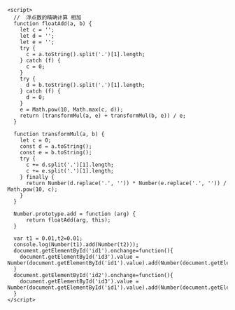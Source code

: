     <script>
      //  浮点数的精确计算 相加
      function floatAdd(a, b) {
        let c = '';
        let d = '';
        let e = '';
        try {
          c = a.toString().split('.')[1].length;
        } catch (f) {
          c = 0;
        }
        try {
          d = b.toString().split('.')[1].length;
        } catch (f) {
          d = 0;
        }
        e = Math.pow(10, Math.max(c, d));
        return (transformMul(a, e) + transformMul(b, e)) / e;
      }
  
      function transformMul(a, b) {
        let c = 0;
        const d = a.toString();
        const e = b.toString();
        try {
          c += d.split('.')[1].length;
          c += e.split('.')[1].length;
        } finally {
          return Number(d.replace('.', '')) * Number(e.replace('.', '')) / Math.pow(10, c);
        }
      }
  
      Number.prototype.add = function (arg) {
          return floatAdd(arg, this);
      }
  
      var t1 = 0.01,t2=0.01;
      console.log(Number(t1).add(Number(t2)));
      document.getElementById('id1').onchange=function(){
        document.getElementById('id3').value = Number(document.getElementById('id1').value).add(Number(document.getElementById('id2').value))
      }
      document.getElementById('id2').onchange=function(){
        document.getElementById('id3').value = Number(document.getElementById('id1').value).add(Number(document.getElementById('id2').value))
      }
    </script>

